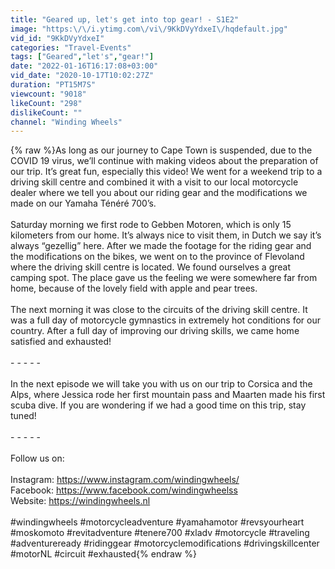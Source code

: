 ```yaml
---
title: "Geared up, let's get into top gear! - S1E2"
image: "https:\/\/i.ytimg.com\/vi\/9KkDVyYdxeI\/hqdefault.jpg"
vid_id: "9KkDVyYdxeI"
categories: "Travel-Events"
tags: ["Geared","let's","gear!"]
date: "2022-01-16T16:17:08+03:00"
vid_date: "2020-10-17T10:02:27Z"
duration: "PT15M7S"
viewcount: "9018"
likeCount: "298"
dislikeCount: ""
channel: "Winding Wheels"
---
```

{% raw %}As long as our journey to Cape Town is suspended, due to the COVID 19 virus, we’ll continue with making videos about the preparation of our trip. It’s great fun, especially this video! We went for a weekend trip to a driving skill centre and combined it with a visit to our local motorcycle dealer where we tell you about our riding gear and the modifications we made on our Yamaha Ténéré 700’s. <br /><br />Saturday morning we first rode to Gebben Motoren, which is only 15 kilometers from our home. It’s always nice to visit them, in Dutch we say it’s always “gezellig” here. After we made the footage for the riding gear and the modifications on the bikes, we went on to the province of Flevoland where the driving skill centre is located. We found ourselves a great camping spot. The place gave us the feeling we were somewhere far from home, because of the lovely field with apple and pear trees. <br /><br />The next morning it was close to the circuits of the driving skill centre. It was a full day of motorcycle gymnastics in extremely hot conditions for our country. After a full day of improving our driving skills, we came home satisfied and exhausted! <br /><br />- - - - - <br /><br />In the next episode we will take you with us on our trip to Corsica and the Alps, where Jessica rode her first mountain pass and Maarten made his first scuba dive. If you are wondering if we had a good time on this trip, stay tuned! <br /> <br />- - - - - <br /><br />Follow us on:  <br /> <br />Instagram: <a rel="nofollow" target="blank" href="https://www.instagram.com/windingwheels/">https://www.instagram.com/windingwheels/</a>  <br />Facebook: <a rel="nofollow" target="blank" href="https://www.facebook.com/windingwheelss">https://www.facebook.com/windingwheelss</a>  <br />Website: <a rel="nofollow" target="blank" href="https://windingwheels.nl">https://windingwheels.nl</a>  <br /> <br />#windingwheels #motorcycleadventure #yamahamotor #revsyourheart #moskomoto #revitadventure #tenere700 #xladv #motorcycle #traveling #adventureready #ridinggear #motorcyclemodifications #drivingskillcenter #motorNL #circuit #exhausted{% endraw %}
